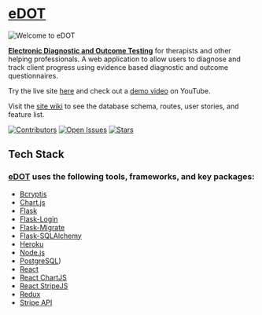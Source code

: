 # [eDOT](https://edot.herokuapp.com/)

![Welcome to eDOT](https://dot-aws.s3-us-west-1.amazonaws.com/edot-preview-small.png)

**[Electronic Diagnostic and Outcome Testing](https://edot.herokuapp.com/)** for therapists and other helping professionals. A web application to allow users to diagnose and track client progress using evidence based diagnostic and outcome questionnaires.

Try the live site [here](https://edot.herokuapp.com/) and check out a [demo video](https://youtu.be/56xb_IM6Nfs) on YouTube.

Visit the [site wiki](https://github.com/zduvall/eDOT/wiki) to see the database schema, routes, user stories, and feature list.

[![Contributors](https://img.shields.io/github/contributors/zduvall/eDOT)](https://www.github.com/zduvall/eDOT/contributors)
[![Open Issues](https://img.shields.io/github/issues/zduvall/eDOT)](https://www.github.com/zduvall/eDOT/issues)
[![Stars](https://img.shields.io/github/stars/zduvall/eDOT)](https://www.github.com/zduvall/eDOT/stars)

## Tech Stack

### [eDOT](https://eDOT.herokuapp.com/) uses the following tools, frameworks, and key packages:

- [Bcryptjs](https://www.npmjs.com/package/bcrypt)
- [Chart.js](https://www.chartjs.org/)
- [Flask](https://flask.palletsprojects.com/en/1.1.x/)
- [Flask-Login](https://flask-login.readthedocs.io/en/latest/)
- [Flask-Migrate](https://flask-migrate.readthedocs.io/en/latest/#)
- [Flask-SQLAlchemy](https://flask-sqlalchemy.palletsprojects.com/en/2.x/)
- [Heroku](https://dashboard.heroku.com/)
- [Node.js](https://nodejs.org/en/)
- [PostgreSQL](https://www.postgresql.org/))
- [React](https://reactjs.org/)
- [React ChartJS](https://reactchartjs.github.io/react-chartjs-2/#/)
- [React StripeJS](https://stripe.com/docs/stripe-js/react)
- [Redux](https://react-redux.js.org/)
- [Stripe API](https://stripe.com/docs/api)
